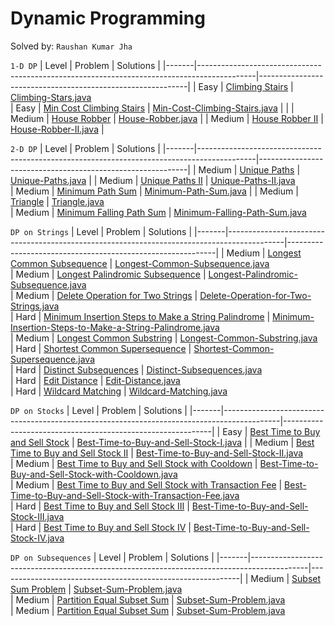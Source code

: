 # Dynamic Programming

Solved by: `Raushan Kumar Jha`

`1-D DP`
| Level | Problem                                                                                    | Solutions                                                  |
|-------|--------------------------------------------------------------------------------------------|------------------------------------------------------------|
| Easy     | [Climbing Stairs](https://leetcode.com/problems/climbing-stairs/)              | [Climbing-Stars.java](https://github.com/Jha-RaushanKumar/Dynamic-Programming/blob/main/1D-DP/Climbing-Stars.java)  
| Easy     | [Min Cost Climbing Stairs](https://leetcode.com/problems/min-cost-climbing-stairs/)              | [Min-Cost-Climbing-Stairs.java](https://github.com/Jha-RaushanKumar/Dynamic-Programming/blob/main/1D-DP/Min-Cost-Climbing-Stairs.java)                    |                  |
| Medium     | [House Robber](https://leetcode.com/problems/house-robber/)              | [House-Robber.java](https://github.com/Jha-RaushanKumar/Dynamic-Programming/blob/main/1D-DP/House-Robber.java)                    |
| Medium     | [House Robber II](https://leetcode.com/problems/house-robber-ii/)              | [House-Robber-II.java](https://github.com/Jha-RaushanKumar/Dynamic-Programming/blob/main/1D-DP/House-Robber-II.java)                    |

`2-D DP`
| Level | Problem                                                                                    | Solutions                                                  |
|-------|--------------------------------------------------------------------------------------------|------------------------------------------------------------|
| Medium     | [Unique Paths](https://leetcode.com/problems/unique-paths/)              | [Unique-Paths.java](https://github.com/Jha-RaushanKumar/Dynamic-Programming/blob/main/2D-DP/Unique-Paths.java)                    |
| Medium     | [Unique Paths II](https://leetcode.com/problems/unique-paths-ii/)              | [Unique-Paths-II.java](https://github.com/Jha-RaushanKumar/Dynamic-Programming/blob/main/2D-DP/Unique-Paths-II.java)    
| Medium     | [Minimum Path Sum](https://leetcode.com/problems/minimum-path-sum/)              | [Minimum-Path-Sum.java](https://github.com/Jha-RaushanKumar/Dynamic-Programming/blob/main/2D-DP/Minimum-Path-Sum.java)                    |
| Medium     | [Triangle](https://leetcode.com/problems/triangle/)              | [Triangle.java](https://github.com/Jha-RaushanKumar/Dynamic-Programming/blob/main/2D-DP/Triangle.java)    
| Medium     | [Minimum Falling Path Sum](https://leetcode.com/problems/minimum-falling-path-sum/)              | [Minimum-Falling-Path-Sum.java](https://github.com/Jha-RaushanKumar/Dynamic-Programming/blob/main/2D-DP/Minimum-Falling-Path-Sum.java)    

`DP on Strings`
| Level | Problem                                                                                    | Solutions                                                  |
|-------|--------------------------------------------------------------------------------------------|------------------------------------------------------------|
| Medium     | [Longest Common Subsequence](https://leetcode.com/problems/longest-common-subsequence/)              | [Longest-Common-Subsequence.java](https://github.com/Jha-RaushanKumar/Dynamic-Programming/blob/main/DP-on-Strings/Longest-Common-Subsequence.java)  
| Medium     | [Longest Palindromic Subsequence](https://leetcode.com/problems/longest-palindromic-subsequence/)              | [Longest-Palindromic-Subsequence.java](https://github.com/Jha-RaushanKumar/Dynamic-Programming/blob/main/DP-on-Strings/Longest-Palindromic-Subsequence.java)  
| Medium     | [Delete Operation for Two Strings](https://leetcode.com/problems/delete-operation-for-two-strings/)              | [Delete-Operation-for-Two-Strings.java](https://github.com/Jha-RaushanKumar/Dynamic-Programming/blob/main/DP-on-Strings/Delete-Operation-for-Two-Strings.java)  
| Hard     | [Minimum Insertion Steps to Make a String Palindrome](https://leetcode.com/problems/minimum-insertion-steps-to-make-a-string-palindrome/)              | [Minimum-Insertion-Steps-to-Make-a-String-Palindrome.java](https://github.com/Jha-RaushanKumar/Dynamic-Programming/blob/main/DP-on-Strings/Minimum-Insertion-Steps-to-Make-a-String-Palindrome.java)  
| Medium     | [Longest Common Substring](https://practice.geeksforgeeks.org/problems/longest-common-substring1452/1)              | [Longest-Common-Substring.java](https://github.com/Jha-RaushanKumar/Dynamic-Programming/blob/main/DP-on-Strings/Longest-Common-Substring.java)  
| Hard     | [Shortest Common Supersequence](https://leetcode.com/problems/shortest-common-supersequence/)              | [Shortest-Common-Supersequence.java](https://github.com/Jha-RaushanKumar/Dynamic-Programming/blob/main/DP-on-Strings/Shortest-Common-Supersequence.java)  
| Hard     | [Distinct Subsequences](https://leetcode.com/problems/distinct-subsequences/)              | [Distinct-Subsequences.java](https://github.com/Jha-RaushanKumar/Dynamic-Programming/blob/main/DP-on-Strings/Distinct-Subsequences.java)  
| Hard     | [Edit Distance](https://leetcode.com/problems/edit-distance/)              | [Edit-Distance.java](https://github.com/Jha-RaushanKumar/Dynamic-Programming/blob/main/DP-on-Strings/Edit-Distance.java)  
| Hard     | [Wildcard Matching](https://leetcode.com/problems/wildcard-matching/)              | [Wildcard-Matching.java](https://github.com/Jha-RaushanKumar/Dynamic-Programming/blob/main/DP-on-Strings/Wildcard-Matching.java)  

`DP on Stocks`
| Level | Problem                                                                                    | Solutions                                                  |
|-------|--------------------------------------------------------------------------------------------|------------------------------------------------------------|
| Easy     | [Best Time to Buy and Sell Stock](https://leetcode.com/problems/best-time-to-buy-and-sell-stock/)              | [Best-Time-to-Buy-and-Sell-Stock-I.java](https://github.com/Jha-RaushanKumar/Dynamic-Programming/blob/main/DP-on-Stocks/Best-Time-to-Buy-and-Sell-Stock-I.java)                    |
| Medium     | [Best Time to Buy and Sell Stock II](https://leetcode.com/problems/best-time-to-buy-and-sell-stock-ii/)              | [Best-Time-to-Buy-and-Sell-Stock-II.java](https://github.com/Jha-RaushanKumar/Dynamic-Programming/blob/main/DP-on-Stocks/Best-Time-to-Buy-and-Sell-Stock-II.java)  
| Medium     | [Best Time to Buy and Sell Stock with Cooldown](https://leetcode.com/problems/best-time-to-buy-and-sell-stock-with-cooldown/)              | [Best-Time-to-Buy-and-Sell-Stock-with-Cooldown.java](https://github.com/Jha-RaushanKumar/Dynamic-Programming/blob/main/DP-on-Stocks/Best-Time-to-Buy-and-Sell-Stock-with-Cooldown.java)  
| Medium     | [Best Time to Buy and Sell Stock with Transaction Fee](https://leetcode.com/problems/best-time-to-buy-and-sell-stock-with-transaction-fee)              | [Best-Time-to-Buy-and-Sell-Stock-with-Transaction-Fee.java](https://github.com/Jha-RaushanKumar/Dynamic-Programming/blob/main/DP-on-Stocks/Best-Time-to-Buy-and-Sell-Stock-with-Transaction-Fee.java)  
| Hard     | [Best Time to Buy and Sell Stock III](https://leetcode.com/problems/best-time-to-buy-and-sell-stock-iii/)              | [Best-Time-to-Buy-and-Sell-Stock-III.java](https://github.com/Jha-RaushanKumar/Dynamic-Programming/blob/main/DP-on-Stocks/Best-Time-to-Buy-and-Sell-Stock-III.java)  
| Hard     | [Best Time to Buy and Sell Stock IV](https://leetcode.com/problems/best-time-to-buy-and-sell-stock-iv/)              | [Best-Time-to-Buy-and-Sell-Stock-IV.java](https://github.com/Jha-RaushanKumar/Dynamic-Programming/blob/main/DP-on-Stocks/Best-Time-to-Buy-and-Sell-Stock-IV.java)  

`DP on Subsequences`
| Level | Problem                                                                                    | Solutions                                                  |
|-------|--------------------------------------------------------------------------------------------|------------------------------------------------------------|
| Medium     | [Subset Sum Problem](https://practice.geeksforgeeks.org/problems/subset-sum-problem-1611555638/1)              | [Subset-Sum-Problem.java](https://github.com/Jha-RaushanKumar/Dynamic-Programming/blob/main/DP-on-Subsequences/Subset-Sum-Problem.java)  
| Medium     | [Partition Equal Subset Sum](https://leetcode.com/problems/partition-equal-subset-sum/)              | [Subset-Sum-Problem.java](https://github.com/Jha-RaushanKumar/Dynamic-Programming/blob/main/DP-on-Subsequences/Partition-Equal-Subset-Sum.java)  
| Medium     | [Partition Equal Subset Sum](https://leetcode.com/problems/partition-equal-subset-sum/)              | [Subset-Sum-Problem.java](https://github.com/Jha-RaushanKumar/Dynamic-Programming/blob/main/DP-on-Subsequences/Subset-Sum-Problem.java)  
